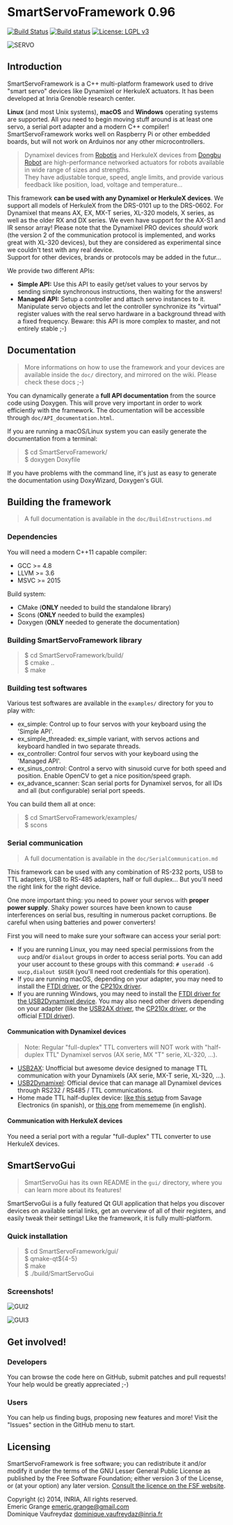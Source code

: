 SmartServoFramework 0.96
========================

[![Build Status](https://travis-ci.org/emericg/SmartServoFramework.svg?branch=master)](https://travis-ci.org/emericg/SmartServoFramework)
[![Build status](https://ci.appveyor.com/api/projects/status/doqnmp6jrlqjyt22?svg=true)](https://ci.appveyor.com/project/emericg/smartservoframework)
[![License: LGPL v3](https://img.shields.io/badge/license-LGPL%20v3-green.svg)](http://www.gnu.org/licenses/lgpl-3.0)

![SERVO](https://raw.githubusercontent.com/emericg/SmartServoFramework/master/gui/resources/img/dynamixel_ax12_diagram.png)

## Introduction

SmartServoFramework is a C++ multi-platform framework used to drive "smart servo" devices like Dynamixel or HerkuleX actuators. It has been developed at Inria Grenoble research center.

**Linux** (and most Unix systems), **macOS** and **Windows** operating systems are supported. All you need to begin moving stuff around is at least one servo, a serial port adapter and a modern C++ compiler! SmartServoFramework works well on Raspberry Pi or other embedded boards, but will not work on Arduinos nor any other microcontrollers.

> Dynamixel devices from [Robotis](http://www.robotis.com/) and HerkuleX devices from [Dongbu Robot](http://www.dongburobot.com/) are high-performance networked actuators for robots available in wide range of sizes and strengths.  
> They have adjustable torque, speed, angle limits, and provide various feedback like position, load, voltage and temperature...

This framework **can be used with any Dynamixel or HerkuleX devices**. We support all models of HerkuleX from the DRS-0101 up to the DRS-0602. For Dynamixel that means AX, EX, MX-T series, XL-320 models, X series, as well as the older RX and DX series. We even have support for the AX-S1 and IR sensor array! Please note that the Dynamixel PRO devices *should* work (the version 2 of the communication protocol is implemented, and works great with XL-320 devices), but they are considered as experimental since we couldn't test with any real device.  
Support for other devices, brands or protocols may be added in the futur...

We provide two different APIs:
* **Simple API:** Use this API to easily get/set values to your servos by sending simple synchronous instructions, then waiting for the answers!  
* **Managed API:** Setup a controller and attach servo instances to it. Manipulate servo objects and let the controller synchronize its "virtual" register values with the real servo hardware in a background thread with a fixed frequency.  Beware: this API is more complex to master, and not entirely stable ;-)  

## Documentation

> More informations on how to use the framework and your devices are available inside the `doc/` directory, and mirrored on the wiki. Please check these docs ;-)

You can dynamically generate a **full API documentation** from the source code using Doxygen. This will prove very important in order to work efficiently with the framework. The documentation will be accessible through `doc/API_documentation.html`.

If you are running a macOS/Linux system you can easily generate the documentation from a terminal:
> $ cd SmartServoFramework/  
> $ doxygen Doxyfile  

If you have problems with the command line, it's just as easy to generate the documentation using DoxyWizard, Doxygen's GUI.

## Building the framework

> A full documentation is available in the `doc/BuildInstructions.md`

### Dependencies

You will need a modern C++11 capable compiler:
* GCC >= 4.8  
* LLVM >= 3.6  
* MSVC >= 2015  

Build system:
* CMake (**ONLY** needed to build the standalone library)  
* Scons (**ONLY** needed to build the examples)  
* Doxygen (**ONLY** needed to generate the documentation)  

### Building SmartServoFramework library

> $ cd SmartServoFramework/build/  
> $ cmake ..  
> $ make  

### Building test softwares

Various test softwares are available in the `examples/` directory for you to play with:

* ex_simple: Control up to four servos with your keyboard using the 'Simple API'.  
* ex_simple_threaded: ex_simple variant, with servos actions and keyboard handled in two separate threads.  
* ex_controller: Control four servos with your keyboard using the 'Managed API'.  
* ex_sinus_control: Control a servo with sinusoid curve for both speed and position. Enable OpenCV to get a nice position/speed graph.  
* ex_advance_scanner: Scan serial ports for Dynamixel servos, for all IDs and all (but configurable) serial port speeds.  

You can build them all at once:
> $ cd SmartServoFramework/examples/  
> $ scons  

### Serial communication

> A full documentation is available in the `doc/SerialCommunication.md`

This framework can be used with any combination of RS-232 ports, USB to TTL adapters, USB to RS-485 adapters, half or full duplex... But you'll need the right link for the right device.

One more important thing: you need to power your servos with **proper power supply**. Shaky power sources have been known to cause interferences on serial bus, resulting in numerous packet corruptions. Be careful when using batteries and power converters!

First you will need to make sure your software can access your serial port:
* If you are running Linux, you may need special permissions from the `uucp` and/or `dialout` groups in order to access serial ports. You can add your user account to these groups with this command: `# useradd -G uucp,dialout $USER` (you'll need root credentials for this operation).
* If you are running macOS, depending on your adapter, you may need to install the [FTDI driver](http://www.robotis.com/xe/download_en/646927), or the [CP210x driver](http://www.silabs.com/products/mcu/pages/usbtouartbridgevcpdrivers.aspx).
* If you are running Windows, you may need to install the [FTDI driver for the USB2Dynamixel device](http://www.robotis.com/xe/download_en/646927). You may also need other drivers depending on your adapter (like the [USB2AX driver](https://raw.githubusercontent.com/Xevel/usb2ax/master/firmware/lufa_usb2ax/USB2AX.inf), the [CP210x driver](http://www.silabs.com/products/mcu/pages/usbtouartbridgevcpdrivers.aspx), or the official [FTDI driver](http://www.ftdichip.com/Drivers/D2XX.htm)).

#### Communication with Dynamixel devices

> Note: Regular "full-duplex" TTL converters will NOT work with "half-duplex TTL" Dynamixel servos (AX serie, MX "T" serie, XL-320, ...).

* [USB2AX](http://www.xevelabs.com/doku.php?id=product:usb2ax:usb2ax): Unofficial but awesome device designed to manage TTL communication with your Dynamixels (AX serie, MX-T serie, XL-320, ...).  
* [USB2Dynamixel](http://support.robotis.com/en/product/auxdevice/interface/usb2dxl_manual.htm): Official device that can manage all Dynamixel devices through RS232 / RS485 / TTL communications.  
* Home made TTL half-duplex device: [like this setup](http://savageelectronics.blogspot.fr/2011/01/arduino-y-dynamixel-ax-12.html) from Savage Electronics (in spanish), or [this one](http://www.memememememememe.me/the-dynamixel/) from memememe (in english).  

#### Communication with HerkuleX devices

You need a serial port with a regular "full-duplex" TTL converter to use HerkuleX devices.

## SmartServoGui

> SmartServoGui has its own README in the `gui/` directory, where you can learn more about its features!

SmartServoGui is a fully featured Qt GUI application that helps you discover devices on available serial links, get an overview of all of their registers, and easily tweak their settings! Like the framework, it is fully multi-platform.

### Quick installation

> $ cd SmartServoFramework/gui/  
> $ qmake-qt${4-5}  
> $ make  
> $ ./build/SmartServoGui  

### Screenshots!

![GUI2](http://i.imgur.com/x3sXE31.png)

![GUI3](http://i.imgur.com/bE2qYIk.png)

## Get involved!

### Developers

You can browse the code here on GitHub, submit patches and pull requests! Your help would be greatly appreciated ;-)

### Users

You can help us finding bugs, proposing new features and more! Visit the "Issues" section in the GitHub menu to start.

## Licensing

SmartServoFramework is free software; you can redistribute it and/or modify it under the terms of the GNU Lesser General Public License as published by the Free Software Foundation; either version 3 of the License, or (at your option) any later version.
[Consult the licence on the FSF website](http://www.gnu.org/licenses/lgpl-3.0.txt).

Copyright (c) 2014, INRIA, All rights reserved.  
Emeric Grange <emeric.grange@gmail.com>  
Dominique Vaufreydaz <dominique.vaufreydaz@inria.fr>  

